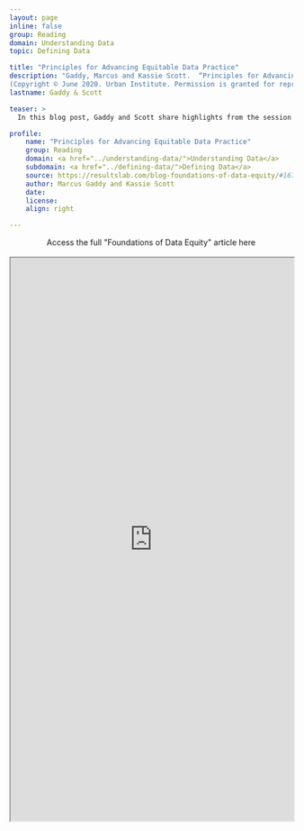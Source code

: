 ```yaml
---
layout: page
inline: false
group: Reading
domain: Understanding Data
topic: Defining Data

title: "Principles for Advancing Equitable Data Practice"
description: "Gaddy, Marcus and Kassie Scott.  “Principles for Advancing Equitable Data Practice.” Urban.org, June 2020, https://resultslab.com/blog-foundations-of-data-equity/#1674152295196-987e18dd-deaa. Accessed 4 June 2023.
(Copyright © June 2020. Urban Institute. Permission is granted for reproduction of this file, with attribution to the Urban Institute.)"
lastname: Gaddy & Scott

teaser: >
  In this blog post, Gaddy and Scott share highlights from the session around what data equity means, why ‘data is objective’ is a myth, and how you can begin to build a more equitable data practice.

profile:
    name: "Principles for Advancing Equitable Data Practice"
    group: Reading
    domain: <a href="../understanding-data/">Understanding Data</a>
    subdomain: <a href="../defining-data/">Defining Data</a>
    source: https://resultslab.com/blog-foundations-of-data-equity/#1674152295196-987e18dd-deaa
    author: Marcus Gaddy and Kassie Scott
    date: 
    license: 
    align: right

---
```


<link rel="stylesheet" href="https://cdn.jsdelivr.net/npm/@shoelace-style/shoelace@2.5.2/cdn/themes/light.css" />
<script type="module" src="https://cdn.jsdelivr.net/npm/@shoelace-style/shoelace@2.5.2/cdn/shoelace.js" ></script>

<div>
  <center>
  <sl-button-group label="Alignment">
  <sl-button href="https://resultslab.com/blog-foundations-of-data-equity/#1674152295196-987e18dd-deaa">Access the full "Foundations of Data Equity" article here</sl-button>
  </sl-button-group>
</center>
</div>

<br>

<iframe width="100%" height="1000" src="https://resultslab.com/blog-foundations-of-data-equity/#1674152295196-987e18dd-deaa" allowfullscreen>iFrame HERE</iframe>
